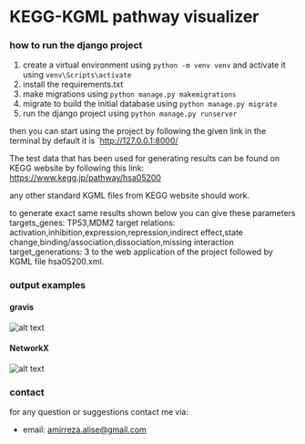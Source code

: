# KEGG-KGML pathway visualizer
 
### how to run the django project
1. create a virtual environment using `python -m venv venv` and activate it using `venv\Scripts\activate`
2. install the requirements.txt
3. make migrations using `python manage.py makemigrations`
4. migrate to build the initial database using `python manage.py migrate`
5. run the django project using `python manage.py runserver`

then you can start using the project by following the given link in the terminal by default it is `http://127.0.0.1:8000/

The test data that has been used for generating results can be found on KEGG website by following this link:
https://www.kegg.jp/pathway/hsa05200

any other standard KGML files from KEGG website should work.

to generate exact same results shown below you can give these parameters targets_genes: TP53,MDM2 target relations: activation,inhibition,expression,repression,indirect effect,state change,binding/association,dissociation,missing interaction target_generations: 3 to the web application of the project followed by KGML file hsa05200.xml.

### output examples

#### gravis
![alt text](https://github.com/shockwave742/KEGG-pathway-gravis-visualizer/blob/main/examples/gravis_example.gif)

#### NetworkX
![alt text](https://github.com/shockwave742/KEGG-pathway-gravis-visualizer/blob/main/examples/NetworkX_example.png)


### contact
for any question or suggestions contact me via:
- email: amirreza.alise@gmail.com

